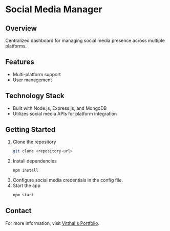 # Social Media Manager

## Overview
Centralized dashboard for managing social media presence across multiple platforms.

## Features
- Multi-platform support
- User management

## Technology Stack
- Built with Node.js, Express.js, and MongoDB
- Utilizes social media APIs for platform integration

## Getting Started
1. Clone the repository
    ```bash
    git clone <repository-url>
    ```
2. Install dependencies
    ```bash
    npm install
    ```
3. Configure social media credentials in the config file.
4. Start the app
    ```bash
    npm start
    ```

## Contact
For more information, visit [Vitthal's Portfolio](https://vitthals-portfolio.netlify.app/).
